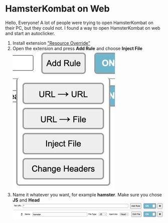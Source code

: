 <h1>HamsterKombat on Web</h1>

Hello, Everyone! A lot of people were trying to open HamsterKombat on their PC, but they could not. I found a way to open HamsterKombat on web and start an autoclicker.

<ol>
  <li>Install extension <a href="https://chromewebstore.google.com/detail/resource-override/pkoacgokdfckfpndoffpifphamojphii">"Resource Override"</a></li>
  <li>Open the extension and press <b>Add Rule</b> and choose <b>Inject File</b></li>
  <img src="images/inject.jpg">
  <li>Name it whatever you want, for example <b>hamster</b>. Make sure you chose <b>JS</b> and <b>Head</b></li>
  <img src="images/rule.jpg">
</ol>
